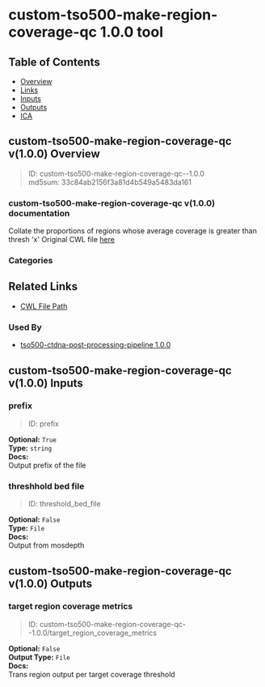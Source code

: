 
custom-tso500-make-region-coverage-qc 1.0.0 tool
================================================

## Table of Contents
  
- [Overview](#custom-tso500-make-region-coverage-qc-v100-overview)  
- [Links](#related-links)  
- [Inputs](#custom-tso500-make-region-coverage-qc-v100-inputs)  
- [Outputs](#custom-tso500-make-region-coverage-qc-v100-outputs)  
- [ICA](#ica)  


## custom-tso500-make-region-coverage-qc v(1.0.0) Overview



  
> ID: custom-tso500-make-region-coverage-qc--1.0.0  
> md5sum: 33c84ab2156f3a81d4b549a5483da161

### custom-tso500-make-region-coverage-qc v(1.0.0) documentation
  
Collate the proportions of regions whose average coverage is greater than thresh 'x'
Original CWL file [here](https://github.com/YinanWang16/tso500-ctdna-post-processing/blob/main/cwl/tools/mosdepth/mosdepth-thresholds-bed-to-target-region-coverage.cwl)

### Categories
  


## Related Links
  
- [CWL File Path](../../../../../../tools/custom-tso500-make-region-coverage-qc/1.0.0/custom-tso500-make-region-coverage-qc__1.0.0.cwl)  


### Used By
  
- [tso500-ctdna-post-processing-pipeline 1.0.0](../../../workflows/tso500-ctdna-post-processing-pipeline/1.0.0/tso500-ctdna-post-processing-pipeline__1.0.0.md)  

  


## custom-tso500-make-region-coverage-qc v(1.0.0) Inputs

### prefix



  
> ID: prefix
  
**Optional:** `True`  
**Type:** `string`  
**Docs:**  
Output prefix of the file


### threshhold bed file



  
> ID: threshold_bed_file
  
**Optional:** `False`  
**Type:** `File`  
**Docs:**  
Output from mosdepth

  


## custom-tso500-make-region-coverage-qc v(1.0.0) Outputs

### target region coverage metrics



  
> ID: custom-tso500-make-region-coverage-qc--1.0.0/target_region_coverage_metrics  

  
**Optional:** `False`  
**Output Type:** `File`  
**Docs:**  
Trans region output per target coverage threshold
  

  


